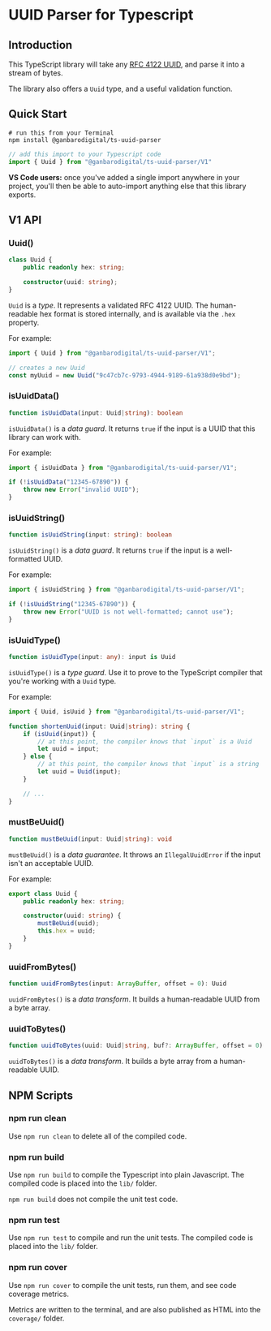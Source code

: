 # UUID Parser for Typescript

## Introduction

This TypeScript library will take any [RFC 4122 UUID](http://www.ietf.org/rfc/rfc4122.txt), and parse it into a stream of bytes.

The library also offers a `Uuid` type, and a useful validation function.

## Quick Start

```
# run this from your Terminal
npm install @ganbarodigital/ts-uuid-parser
```

```typescript
// add this import to your Typescript code
import { Uuid } from "@ganbarodigital/ts-uuid-parser/V1"
```

__VS Code users:__ once you've added a single import anywhere in your project, you'll then be able to auto-import anything else that this library exports.

## V1 API

### Uuid()

```typescript
class Uuid {
    public readonly hex: string;

    constructor(uuid: string);
}
```

`Uuid` is a _type_. It represents a validated RFC 4122 UUID. The human-readable hex format is stored internally, and is available via the `.hex` property.

For example:

```typescript
import { Uuid } from "@ganbarodigital/ts-uuid-parser/V1";

// creates a new Uuid
const myUuid = new Uuid("9c47cb7c-9793-4944-9189-61a938d0e9bd");
```

### isUuidData()

```typescript
function isUuidData(input: Uuid|string): boolean
```

`isUuidData()` is a _data guard_. It returns `true` if the input is a UUID that this library can work with.

For example:

```typescript
import { isUuidData } from "@ganbarodigital/ts-uuid-parser/V1";

if (!isUuidData("12345-67890")) {
    throw new Error("invalid UUID");
}
```

### isUuidString()

```typescript
function isUuidString(input: string): boolean
```

`isUuidString()` is a _data guard_. It returns `true` if the input is a well-formatted UUID.

For example:

```typescript
import { isUuidString } from "@ganbarodigital/ts-uuid-parser/V1";

if (!isUuidString("12345-67890")) {
    throw new Error("UUID is not well-formatted; cannot use");
}
```

### isUuidType()

```typescript
function isUuidType(input: any): input is Uuid
```

`isUuidType()` is a _type guard_. Use it to prove to the TypeScript compiler that you're working with a `Uuid` type.

For example:

```typescript
import { Uuid, isUuid } from "@ganbarodigital/ts-uuid-parser/V1";

function shortenUuid(input: Uuid|string): string {
    if (isUuid(input)) {
        // at this point, the compiler knows that `input` is a Uuid
        let uuid = input;
    } else {
        // at this point, the compiler knows that `input` is a string
        let uuid = Uuid(input);
    }

    // ...
}
```

### mustBeUuid()

```typescript
function mustBeUuid(input: Uuid|string): void
```

`mustBeUuid()` is a _data guarantee_. It throws an `IllegalUuidError` if the input isn't an acceptable UUID.

For example:

```typescript
export class Uuid {
    public readonly hex: string;

    constructor(uuid: string) {
        mustBeUuid(uuid);
        this.hex = uuid;
    }
}
```

### uuidFromBytes()

```typescript
function uuidFromBytes(input: ArrayBuffer, offset = 0): Uuid
```

`uuidFromBytes()` is a _data transform_. It builds a human-readable UUID from a byte array.

### uuidToBytes()

```typescript
function uuidToBytes(uuid: Uuid|string, buf?: ArrayBuffer, offset = 0): ArrayBuffer

```

`uuidToBytes()` is a _data transform_. It builds a byte array from a human-readable UUID.

## NPM Scripts

### npm run clean

Use `npm run clean` to delete all of the compiled code.

### npm run build

Use `npm run build` to compile the Typescript into plain Javascript. The compiled code is placed into the `lib/` folder.

`npm run build` does not compile the unit test code.

### npm run test

Use `npm run test` to compile and run the unit tests. The compiled code is placed into the `lib/` folder.

### npm run cover

Use `npm run cover` to compile the unit tests, run them, and see code coverage metrics.

Metrics are written to the terminal, and are also published as HTML into the `coverage/` folder.